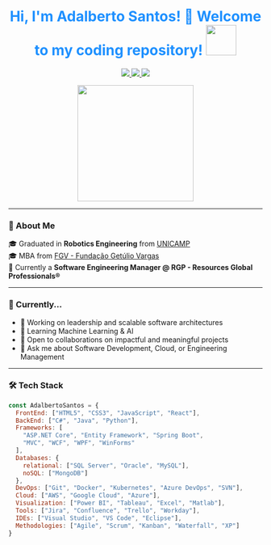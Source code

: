 <h1 align="center" style="color:DodgerBlue;">
  Hi, I'm Adalberto Santos! 👋 Welcome to my coding repository!
  <img src="https://media4.giphy.com/media/4aBQ9oNjgEQ2k/giphy.gif" width="60">
</h1>

<p align="center">
  <a href="https://www.linkedin.com/in/adalbertosantos/">
    <img src="https://img.shields.io/badge/-Adalberto-blue?style=flat-square&logo=Linkedin&logoColor=white">
  </a>
  <a href="https://github.com/AdeOSantos">
    <img src="https://img.shields.io/github/followers/AdeOSantos?label=follow&style=social">
  </a>
  <a href="https://twitter.com/AdalbasSantos">
    <img src="https://img.shields.io/twitter/follow/AdalbasSantos?style=social">
  </a>
</p>

<p align="center">
  <img src="https://user-images.githubusercontent.com/35299134/145861129-f9e80a96-3ffe-4a53-8ff3-6c18f2e6ee23.gif" width="230">
</p>

---

### 🚀 About Me

🎓 Graduated in **Robotics Engineering** from [UNICAMP](http://www.unicamp.br)  
🎓 MBA from [FGV - Fundação Getúlio Vargas](https://portal.fgv.br/)  
💼 Currently a **Software Engineering Manager @ RGP - Resources Global Professionals®**

---

### 🧠 Currently...

- 🔭 Working on leadership and scalable software architectures
- 🌱 Learning Machine Learning & AI
- 🤝 Open to collaborations on impactful and meaningful projects
- 💬 Ask me about Software Development, Cloud, or Engineering Management

---

### 🛠️ Tech Stack

```javascript
const AdalbertoSantos = {
  FrontEnd: ["HTML5", "CSS3", "JavaScript", "React"],
  BackEnd: ["C#", "Java", "Python"],
  Frameworks: [
    "ASP.NET Core", "Entity Framework", "Spring Boot",
    "MVC", "WCF", "WPF", "WinForms"
  ],
  Databases: {
    relational: ["SQL Server", "Oracle", "MySQL"],
    noSQL: ["MongoDB"]
  },
  DevOps: ["Git", "Docker", "Kubernetes", "Azure DevOps", "SVN"],
  Cloud: ["AWS", "Google Cloud", "Azure"],
  Visualization: ["Power BI", "Tableau", "Excel", "Matlab"],
  Tools: ["Jira", "Confluence", "Trello", "Workday"],
  IDEs: ["Visual Studio", "VS Code", "Eclipse"],
  Methodologies: ["Agile", "Scrum", "Kanban", "Waterfall", "XP"]
}
